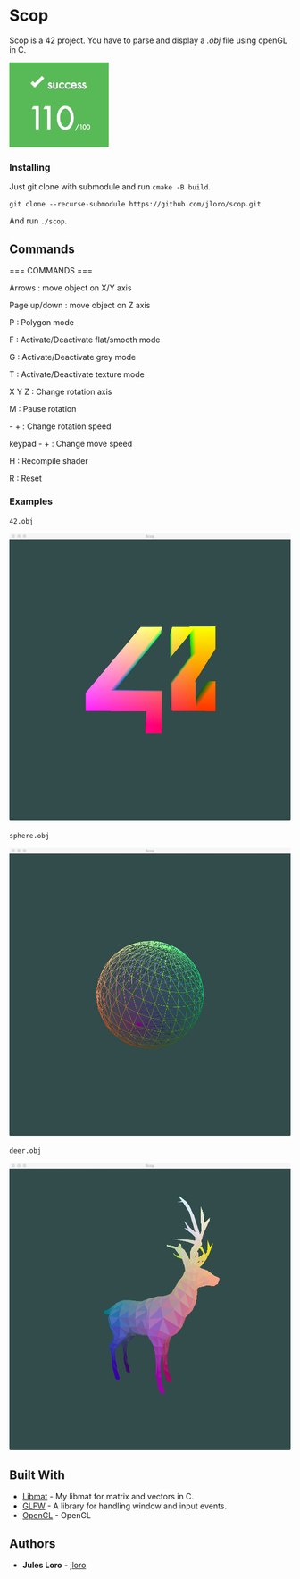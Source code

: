 # Scop

Scop is a 42 project. You have to parse and display a *.obj* file using openGL in C.

![Alt text](/ressource/screenshots/note.jpeg?raw=true "note")


### Installing

Just git clone with submodule and run `cmake -B build`.

```
git clone --recurse-submodule https://github.com/jloro/scop.git
```

And run `./scop`.


## Commands

=== COMMANDS ===

Arrows : move object on X/Y axis

Page up/down : move object on Z axis

P : Polygon mode

F : Activate/Deactivate flat/smooth mode

G : Activate/Deactivate grey mode

T : Activate/Deactivate texture mode

X Y Z : Change rotation axis

M : Pause rotation

\- \+ : Change rotation speed

keypad - + : Change move speed

H : Recompile shader

R : Reset

### Examples

`42.obj`

![Alt text](/ressource/screenshots/1.jpeg?raw=true "42")

`sphere.obj`

![Alt text](/ressource/screenshots/2.jpeg?raw=true "Sphere")

`deer.obj`

![Alt text](/ressource/screenshots/3.jpeg?raw=true "Deer")

## Built With

* [Libmat](https://github.com/jloro/libmat) - My libmat for matrix and vectors in C.
* [GLFW](https://github.com/glfw/glfw) - A library for handling window and input events.
* [OpenGL](https://www.opengl.org/) - OpenGL

## Authors

* **Jules Loro** - [jloro](https://github.com/jloro)

